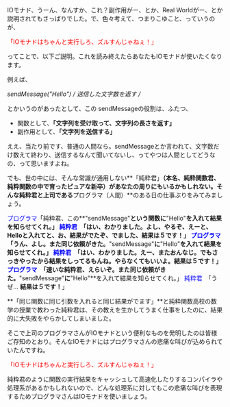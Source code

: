 <!--
title:   IOモナドはちゃんと実行しろ、ズルすんじゃねぇ！
tags:    ポエム,FunctionalProgramming,Monad
id:      b255d7d26601fc5a41b4
private: false
-->
IOモナド、うーん、なんすか、これ？副作用がー、とか、Real Worldがー、とか説明されてもさっぱりでした。で、色々考えて、つまりこゆこと、っていうのが、

<font color="red">「IOモナドはちゃんと実行しろ、ズルすんじゃねぇ！」</font>

ってことで、以下ご説明。これを読み終えたらあなたもIOモナドが使いたくなります。

例えば、

**sendMessage("Hello")  /* 送信した文字数を返す */**

とかいうのがあったとして、この sendMessageの役割は、ふたつ、

- 関数として、**「文字列を受け取って、文字列の長さを返す」**
- 副作用として、**「文字列を送信する」**

ええ、当たり前です、普通の人間なら。sendMessageとか言われて、文字数だけ数えて終わり、送信するなんて聞いてないし、ってやつは人間としてどうなの、って思いますよね。

でも、世の中には、そんな常識が通用しない**「純粋君」**（本名、純粋関数君、純粋関数の中で育ったピュアな新卒）があなたの周りにもいるかもしれない。そんな純粋君と上司である**プログラマ（人間）**のある日の仕事ぶりをみてみましょう。

<font color="blue">プログラマ</font>「純粋君、この**"sendMessage"**という関数に**"Hello"**を入れて結果を知らせてくれ。」
<font color="blue">純粋君</font>　「はい、わかりました。よし、やるぞ、えーと、Helloと入れてと、お、結果がでたぞ、でました、**結果は５です！**」
<font color="blue">プログラマ</font>　「うん、よし。また同じ依頼がきた。**"sendMessage"**に**"Hello"**を入れて結果を知らせてくれ。」
<font color="blue">純粋君</font>　「はい、わかりました。えー、またおんなじ。でもさっきやったから結果をしってるもんね。やらなくてもいいよ。**結果は５です！**」
<font color="blue">プログラマ</font>　「速いな純粋君、えらいぞ。また同じ依頼がきた。**"sendMessage"**に**"Hello"**を入れて結果を知らせてくれ。」
<font color="blue">純粋君</font>　「うぜ... **結果は５です！**」

**「同じ関数に同じ引数を入れると同じ結果がでます」**と純粋関数高校の数学の授業で教わった純粋君は、その教えを生かしてうまく仕事をしたのに、結果的に大失敗をやらかしてしまいました。

そこで上司のプログラマさんがIOモナドという便利なものを発明したのは皆様ご存知のとおり。そんなIOモナドにはプログラマさんの悲痛な叫びが込められていたんですね。

<font color="red">「IOモナドはちゃんと実行しろ、ズルすんじゃねぇ！」</font>

純粋君のように関数の実行結果をキャッシュして高速化したりするコンパイラや処理系があるかもしれないので、どんな処理系に対してもこの悲痛な叫びを表現するためプログラマさんはIOモナドを使いましょう。



